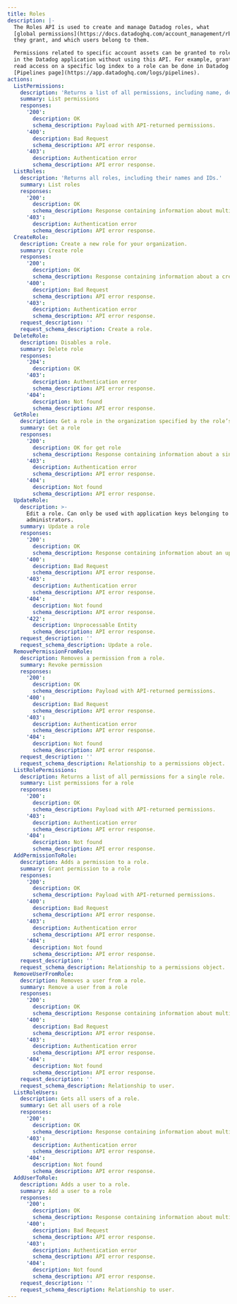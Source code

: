 ```yaml
---
title: Roles
description: |-
  The Roles API is used to create and manage Datadog roles, what
  [global permissions](https://docs.datadoghq.com/account_management/rbac/)
  they grant, and which users belong to them.

  Permissions related to specific account assets can be granted to roles
  in the Datadog application without using this API. For example, granting
  read access on a specific log index to a role can be done in Datadog from the
  [Pipelines page](https://app.datadoghq.com/logs/pipelines).
actions:
  ListPermissions:
    description: 'Returns a list of all permissions, including name, description, and ID.'
    summary: List permissions
    responses:
      '200':
        description: OK
        schema_description: Payload with API-returned permissions.
      '400':
        description: Bad Request
        schema_description: API error response.
      '403':
        description: Authentication error
        schema_description: API error response.
  ListRoles:
    description: 'Returns all roles, including their names and IDs.'
    summary: List roles
    responses:
      '200':
        description: OK
        schema_description: Response containing information about multiple roles.
      '403':
        description: Authentication error
        schema_description: API error response.
  CreateRole:
    description: Create a new role for your organization.
    summary: Create role
    responses:
      '200':
        description: OK
        schema_description: Response containing information about a created role.
      '400':
        description: Bad Request
        schema_description: API error response.
      '403':
        description: Authentication error
        schema_description: API error response.
    request_description: ''
    request_schema_description: Create a role.
  DeleteRole:
    description: Disables a role.
    summary: Delete role
    responses:
      '204':
        description: OK
      '403':
        description: Authentication error
        schema_description: API error response.
      '404':
        description: Not found
        schema_description: API error response.
  GetRole:
    description: Get a role in the organization specified by the role’s `role_id`.
    summary: Get a role
    responses:
      '200':
        description: OK for get role
        schema_description: Response containing information about a single role.
      '403':
        description: Authentication error
        schema_description: API error response.
      '404':
        description: Not found
        schema_description: API error response.
  UpdateRole:
    description: >-
      Edit a role. Can only be used with application keys belonging to
      administrators.
    summary: Update a role
    responses:
      '200':
        description: OK
        schema_description: Response containing information about an updated role.
      '400':
        description: Bad Request
        schema_description: API error response.
      '403':
        description: Authentication error
        schema_description: API error response.
      '404':
        description: Not found
        schema_description: API error response.
      '422':
        description: Unprocessable Entity
        schema_description: API error response.
    request_description: ''
    request_schema_description: Update a role.
  RemovePermissionFromRole:
    description: Removes a permission from a role.
    summary: Revoke permission
    responses:
      '200':
        description: OK
        schema_description: Payload with API-returned permissions.
      '400':
        description: Bad Request
        schema_description: API error response.
      '403':
        description: Authentication error
        schema_description: API error response.
      '404':
        description: Not found
        schema_description: API error response.
    request_description: ''
    request_schema_description: Relationship to a permissions object.
  ListRolePermissions:
    description: Returns a list of all permissions for a single role.
    summary: List permissions for a role
    responses:
      '200':
        description: OK
        schema_description: Payload with API-returned permissions.
      '403':
        description: Authentication error
        schema_description: API error response.
      '404':
        description: Not found
        schema_description: API error response.
  AddPermissionToRole:
    description: Adds a permission to a role.
    summary: Grant permission to a role
    responses:
      '200':
        description: OK
        schema_description: Payload with API-returned permissions.
      '400':
        description: Bad Request
        schema_description: API error response.
      '403':
        description: Authentication error
        schema_description: API error response.
      '404':
        description: Not found
        schema_description: API error response.
    request_description: ''
    request_schema_description: Relationship to a permissions object.
  RemoveUserFromRole:
    description: Removes a user from a role.
    summary: Remove a user from a role
    responses:
      '200':
        description: OK
        schema_description: Response containing information about multiple users.
      '400':
        description: Bad Request
        schema_description: API error response.
      '403':
        description: Authentication error
        schema_description: API error response.
      '404':
        description: Not found
        schema_description: API error response.
    request_description: ''
    request_schema_description: Relationship to user.
  ListRoleUsers:
    description: Gets all users of a role.
    summary: Get all users of a role
    responses:
      '200':
        description: OK
        schema_description: Response containing information about multiple users.
      '403':
        description: Authentication error
        schema_description: API error response.
      '404':
        description: Not found
        schema_description: API error response.
  AddUserToRole:
    description: Adds a user to a role.
    summary: Add a user to a role
    responses:
      '200':
        description: OK
        schema_description: Response containing information about multiple users.
      '400':
        description: Bad Request
        schema_description: API error response.
      '403':
        description: Authentication error
        schema_description: API error response.
      '404':
        description: Not found
        schema_description: API error response.
    request_description: ''
    request_schema_description: Relationship to user.
---
```

